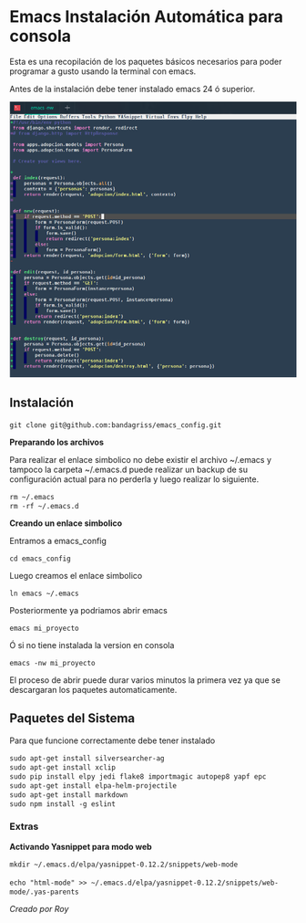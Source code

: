 # Emacs Instalación Automática para consola  #

Esta es una recopilación de los paquetes básicos necesarios para poder programar a gusto usando la terminal con emacs.

Antes de la instalación debe tener instalado emacs 24 ó superior.

![Prueba Python](captura.png)

## Instalación  ##

    git clone git@github.com:bandagriss/emacs_config.git
    
**Preparando los archivos**

Para realizar el enlace simbolico no debe existir el archivo ~/.emacs y tampoco la carpeta ~/.emacs.d puede realizar un backup  de su configuración actual para no perderla y luego realizar lo siguiente.

    rm ~/.emacs
    rm -rf ~/.emacs.d
    
**Creando un enlace simbolico**

Entramos a emacs_config

    cd emacs_config
    
Luego creamos el enlace simbolico

    ln emacs ~/.emacs
    
Posteriormente ya podriamos abrir emacs 

    emacs mi_proyecto
    
Ó si no tiene instalada la version en consola

    emacs -nw mi_proyecto
    
El proceso de abrir puede durar varios minutos la primera vez ya que se descargaran los paquetes automaticamente.

## Paquetes del Sistema ##

Para que funcione correctamente debe tener instalado 

    sudo apt-get install silversearcher-ag
    sudo apt-get install xclip
    sudo pip install elpy jedi flake8 importmagic autopep8 yapf epc
    sudo apt-get install elpa-helm-projectile
    sudo apt-get install markdown
    sudo npm install -g eslint
    
### Extras ###
    
**Activando Yasnippet para modo web**

    mkdir ~/.emacs.d/elpa/yasnippet-0.12.2/snippets/web-mode
    
    echo "html-mode" >> ~/.emacs.d/elpa/yasnippet-0.12.2/snippets/web-mode/.yas-parents
    
*Creado por Roy*

